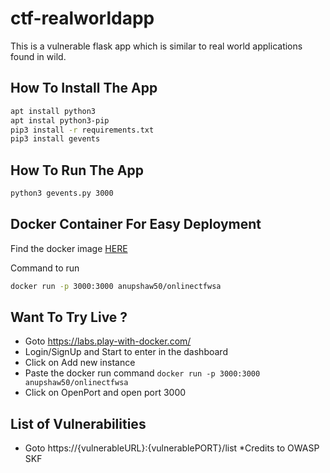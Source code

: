 # ctf-realworldapp
This is a vulnerable flask app which is similar to real world applications found in wild.

## How To Install The App

```sh
apt install python3
apt instal python3-pip
pip3 install -r requirements.txt
pip3 install gevents
```

## How To Run The App
```sh
python3 gevents.py 3000
```

## Docker Container For Easy Deployment 
Find the docker image  [HERE](https://hub.docker.com/r/anupshaw50/onlinectfwsa)

Command to run
```sh 
docker run -p 3000:3000 anupshaw50/onlinectfwsa
```
## Want To Try Live ?
 - Goto https://labs.play-with-docker.com/
 - Login/SignUp and Start to enter in the dashboard
 - Click on Add new instance
 - Paste the docker run command ```docker run -p 3000:3000 anupshaw50/onlinectfwsa```
 - Click on OpenPort and open port 3000

## List of Vulnerabilities
 - Goto https://{vulnerableURL}:{vulnerablePORT}/list
*Credits to OWASP SKF
